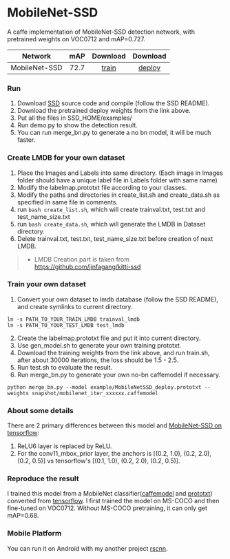 # MobileNet-SSD
A caffe implementation of MobileNet-SSD detection network, with pretrained weights on VOC0712 and mAP=0.727.

Network|mAP|Download|Download
:---:|:---:|:---:|:---:
MobileNet-SSD|72.7|[train](https://drive.google.com/open?id=0B3gersZ2cHIxVFI1Rjd5aDgwOG8)|[deploy](https://drive.google.com/open?id=0B3gersZ2cHIxRm5PMWRoTkdHdHc)

### Run
1. Download [SSD](https://github.com/weiliu89/caffe/tree/ssd) source code and compile (follow the SSD README).
2. Download the pretrained deploy weights from the link above.
3. Put all the files in SSD_HOME/examples/
4. Run demo.py to show the detection result.
5. You can run merge_bn.py to generate a no bn model, it will be much faster.

### Create LMDB for your own dataset
1. Place the Images and Labels into same directory. (Each image in Images folder should have a unique label file in Labels folder with same name)
2. Modify the labelmap.prototxt file according to your classes.
3. Modify the paths and directories in create_list.sh and create_data.sh as specified in same file in comments.
4. run ```bash create_list.sh```, which will create trainval.txt, test.txt and test_name_size.txt
5. run ```bash create_data.sh```, which will generate the LMDB in Dataset directory.
6. Delete trainval.txt, test.txt, test_name_size.txt before creation of next LMDB.

> - LMDB Creation part is taken from https://github.com/jinfagang/kitti-ssd


### Train your own dataset
1. Convert your own dataset to lmdb database (follow the SSD README), and create symlinks to current directory.
```
ln -s PATH_TO_YOUR_TRAIN_LMDB trainval_lmdb
ln -s PATH_TO_YOUR_TEST_LMDB test_lmdb
```
2. Create the labelmap.prototxt file and put it into current directory.
3. Use gen_model.sh to generate your own training prototxt.
4. Download the training weights from the link above, and run train.sh, after about 30000 iterations, the loss should be 1.5 - 2.5.
5. Run test.sh to evaluate the result.
6. Run merge_bn.py to generate your own no-bn caffemodel if necessary.
```
python merge_bn.py --model example/MobileNetSSD_deploy.prototxt --weights snapshot/mobilenet_iter_xxxxxx.caffemodel
```

### About some details
There are 2 primary differences between this model and [MobileNet-SSD on tensorflow](https://github.com/tensorflow/models/blob/master/object_detection/g3doc/detection_model_zoo.md):
1. ReLU6 layer is replaced by ReLU.
2. For the conv11_mbox_prior layer, the anchors is [(0.2, 1.0), (0.2, 2.0), (0.2, 0.5)] vs tensorflow's [(0.1, 1.0), (0.2, 2.0), (0.2, 0.5)].

### Reproduce the result
I trained this model from a MobileNet classifier([caffemodel](https://drive.google.com/open?id=0B3gersZ2cHIxZi13UWF0OXBsZzA) and [prototxt](https://drive.google.com/open?id=0B3gersZ2cHIxWGEzbG5nSXpNQzA)) converted from [tensorflow](http://download.tensorflow.org/models/mobilenet_v1_1.0_224_2017_06_14.tar.gz). I first trained the model on MS-COCO and then fine-tuned on VOC0712. Without MS-COCO pretraining, it can only get mAP=0.68.

### Mobile Platform
You can run it on Android with my another project [rscnn](https://github.com/chuanqi305/rscnn).
